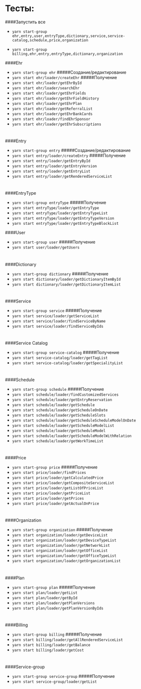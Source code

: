 Тесты:
===


####Запустить все
* `yarn start-group ehr,entry,user,entryType,dictionary,service,service-catalog,schedule,price,organization`

* `yarn start-group billing,ehr,entry,entryType,dictionary,organization`

####Ehr
* `yarn start-group ehr`
#####Создание/редактирование
* `yarn start ehr/loader/createEhr`
#####Получение
* `yarn start ehr/loader/getEhrById`
* `yarn start ehr/loader/searchEhr`  
* `yarn start ehr/loader/getEhrFields`   
* `yarn start ehr/loader/getEhrFieldHistory`  
* `yarn start ehr/loader/getEhrPlan`  
* `yarn start ehr/loader/getReferralList`  
* `yarn start ehr/loader/getEhrBankCards`  
* `yarn start ehr/loader/findEhrSponsor`  
* `yarn start ehr/loader/getEhrSubscriptions`  
#
####Entry
* `yarn start-group entry`
#####Создание/редактирование
* `yarn start entry/loader/createEntry`
#####Получение  
* `yarn start entry/loader/getEntryById`  
* `yarn start entry/loader/getEntryVersion`
* `yarn start entry/loader/getEntryList`  
* `yarn start entry/loader/getRenderedServiceList`  
#
####EntryType
* `yarn start-group entryType`
#####Получение
* `yarn start entryType/loader/getEntryType`
* `yarn start entryType/loader/getEntryTypeList`
* `yarn start entryType/loader/getEntryTypeVersion`
* `yarn start entryType/loader/getEntryTypeBlockList`

####User
* `yarn start-group user`
#####Получение
* `yarn start user/loader/getUsers`
#
####Dictionary
* `yarn start-group dictionary`
#####Получение
* `yarn start dictionary/loader/getDictionaryItemById`
* `yarn start dictionary/loader/getDictionaryItemList`
#
####Service
* `yarn start-group service`
#####Получение
* `yarn start service/loader/getServiceList`
* `yarn start service/loader/findServiceByName`
* `yarn start service/loader/findServiceByIds`
#
####Service Catalog
* `yarn start-group service-catalog`
#####Получение
* `yarn start service-catalog/loader/getTagList`
* `yarn start service-catalog/loader/getSpecialityList`
#
####Schedule
* `yarn start-group schedule`
#####Получение
* `yarn start schedule/loader/findCustomizedServices`
* `yarn start schedule/loader/getEntryReservation`
* `yarn start schedule/loader/getSchedule`
* `yarn start schedule/loader/getScheduleOnDate`
* `yarn start schedule/loader/getScheduleSlots`
* `yarn start schedule/loader/getScheduleScheduleModelOnDate`
* `yarn start schedule/loader/getScheduleModelList`
* `yarn start schedule/loader/getScheduleModel`
* `yarn start schedule/loader/getScheduleModelWithRelation`
* `yarn start schedule/loader/getWorkTimeList`
#
####Price
* `yarn start-group price`
#####Получение
* `yarn start price/loader/findPrices`
* `yarn start price/loader/getCalculatedPrice`
* `yarn start price/loader/getCompositeServiceList`
* `yarn start price/loader/getListOfPriceList`
* `yarn start price/loader/getPriceList`
* `yarn start price/loader/getPrices`
* `yarn start price/loader/getActualOnPrice`
#
####Organization
* `yarn start-group organization`
#####Получение
* `yarn start organization/loader/getDeviceList`
* `yarn start organization/loader/getDeviceTypeList`
* `yarn start organization/loader/getNetworkList`
* `yarn start organization/loader/getOfficeList`
* `yarn start organization/loader/getOfficeTypeList`
* `yarn start organization/loader/getOrganizationList`
#
####Plan
* `yarn start-group plan`
#####Получение
* `yarn start plan/loader/getList`
* `yarn start plan/loader/getById`
* `yarn start plan/loader/getPlanVersions`
* `yarn start plan/loader/getPlanVersionByIds`
#
####Billing
* `yarn start-group billing`
#####Получение
* `yarn start billing/loader/getAllRenderedServiceList`
* `yarn start billing/loader/getBalance`
* `yarn start billing/loader/getCost`
#
####Service-group
* `yarn start-group service-group`
#####Получение
* `yarn start service-group/loader/getList`
#
